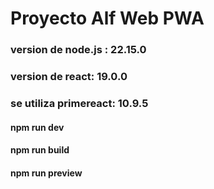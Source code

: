 # Proyecto Alf Web PWA
### version de node.js : 22.15.0
### version de react:    19.0.0
### se utiliza primereact: 10.9.5

#### npm run dev
#### npm run build
#### npm run preview


